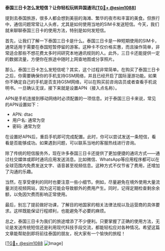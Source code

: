 **泰国三日卡怎么发短信？让你轻松玩转异国通讯[[TG💪+ @esim1088](https://t.me/s/esim1088)]**

提到去泰国旅游，很多人都会想到美丽的海滩、繁华的夜市和丰富的美食。但旅行中，通信问题常常让人头疼，尤其是如何使用当地的SIM卡发送短信。今天，我们就来聊聊泰国三日卡的使用方法，特别是如何发短信。

首先，让我们了解一下泰国三日卡是什么。泰国三日卡是一种短期使用的SIM卡，通常适用于需要在泰国短暂停留的游客。这种卡不仅价格实惠，而且操作简单，非常适合那些不想花费太多时间研究本地通讯规则的人。此外，三日卡还能提供一定的数据流量，方便你在旅途中随时上网查地图或分享照片。

那么，泰国三日卡怎么发短信呢？其实，这个过程非常简单。在购买了泰国三日卡之后，你需要确保你的手机支持GSM网络，并且已经开启了国际漫游功能。如果你不确定自己的手机是否支持GSM网络，可以在购买前咨询店员或者查看手机说明书。一旦确认无误，接下来就是设置APN（接入点名称）。

APN是手机连接到移动网络时必须配置的一项信息。对于泰国三日卡来说，常见的APN设置如下：

- APN: dtac
- 用户名: 通常为空
- 密码: 通常为空

在设置好APN后，重启手机即可完成配置。此时，你可以尝试发送一条短信，看看是否能够成功。如果遇到问题，可以联系当地的客服热线进行咨询。

除了传统的短信服务外，现在许多泰国三日卡还提供了更加便捷的通讯方式——通过社交媒体或即时通讯应用发送消息。比如微信、WhatsApp等应用程序都可以在全球范围内免费发送文字、语音甚至视频信息。这种方式不仅节省了费用，还增加了沟通的乐趣。

当然，在享受便利的同时也要注意一些小细节。例如，尽量避免在境外使用大量流量浏览视频网站，因为这可能会导致额外的费用产生。同时，记得定期检查剩余余额，以免因欠费而影响正常使用。

最后，别忘了提前做好功课，了解目的地国家的相关法律法规以及运营商的具体要求。这样既能保证行程顺利，也能避免不必要的麻烦。

总之，泰国三日卡为我们的旅途增添了不少便利。只要掌握了正确的使用方法，无论是发送传统短信还是利用现代科技手段交流，都能轻松应对各种情况。希望这篇文章能帮助到即将前往泰国的朋友，祝大家有一个愉快的旅程！

[[TG💪+ @esim1088](https://t.me/s/esim1088) ![Image](https://i.postimg.cc/4NQfJmqS/Snipaste-2025-05-13-00-14-12.png)]